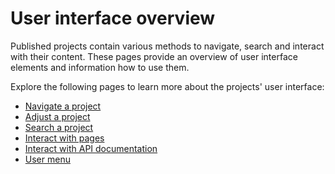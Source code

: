 # User interface overview

Published projects contain various methods to navigate, search and interact with their content.
These pages provide an overview of user interface elements and information how to use them.

Explore the following pages to learn more about the projects' user interface:

- [Navigate a project](./navigate-project.md)
- [Adjust a project](./adjust-project.md)
- [Search a project](./use-search.md)
- [Interact with pages](./interact-with-pages.md)
- [Interact with API documentation](./interact-with-api.md)
- [User menu](./user-menu.md)